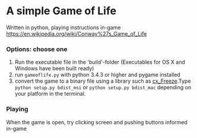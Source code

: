 # A simple Game of Life
 Written in python, playing instructions in-game
 https://en.wikipedia.org/wiki/Conway%27s_Game_of_Life
 
### Options: choose one

 1. Run the executable file in the 'build'-folder (Executables for OS X and Windows have been built ready)
 2. run `gameoflife.py` with python 3.4.3 or higher and pygame installed
 3. convert the game to a binary file using a library such as [cx_Freeze](http://cx-freeze.sourceforge.net).Type `python setup.py bdist_msi` or `python setup.py bdist_mac` depending on your platform in the terminal.

### Playing
 When the game is open, try clicking screen and pushing buttons informed in-game
